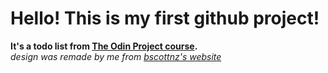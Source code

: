 <h1>Hello! This is my first github project!</h1>

<b>It's a todo list from <a href="https://www.theodinproject.com/dashboard">The Odin Project course</a>.</b><br>
<i>design was remade by me from <a href="https://bscottnz.github.io/todo/">bscottnz's website</a></i>
